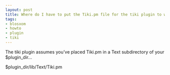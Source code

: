 ```yaml
---
layout: post
title: Where do I have to put the Tiki.pm file for the tiki plugin to work?
tags:
- blosxom
- howto
- plugin
- tiki
---
```



The tiki plugin assumes you’ve placed Tiki.pm in a Text subdirectory of your $plugin_dir…

$plugin_dir/lib/Text/Tiki.pm



